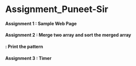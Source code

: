 # Assignment_Puneet-Sir
#### Assignment 1 : Sample Web Page
#### Assignment 2 : Merge two array and sort the merged array
####              : Print the pattern
#### Assignment 3 : Timer
                
